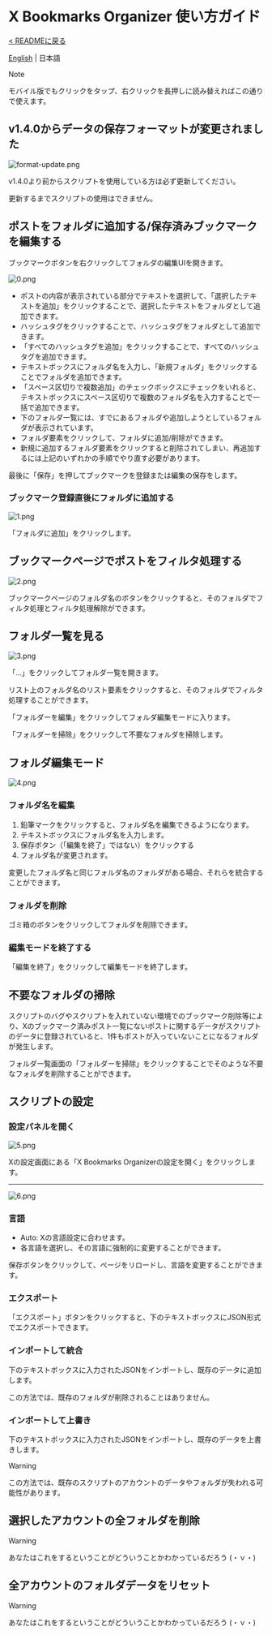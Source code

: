 # X Bookmarks Organizer 使い方ガイド

[< READMEに戻る](https://github.com/nashikinako/XBookmarksOrganizer/blob/main/README-ja.md)

[English](https://github.com/nashikinako/XBookmarksOrganizer/blob/main/usage.md) | 日本語

> [!NOTE]  
> モバイル版でもクリックをタップ、右クリックを長押しに読み替えればこの通りで使えます。

## v1.4.0からデータの保存フォーマットが変更されました

![format-update.png](https://raw.githubusercontent.com/nashikinako/XBookmarksOrganizer/main/usage-imgs/ja/format-update.png)

v1.4.0より前からスクリプトを使用している方は必ず更新してください。

更新するまでスクリプトの使用はできません。

## ポストをフォルダに追加する/保存済みブックマークを編集する

ブックマークボタンを右クリックしてフォルダの編集UIを開きます。

![0.png](https://raw.githubusercontent.com/nashikinako/XBookmarksOrganizer/main/usage-imgs/ja/0.png)

- ポストの内容が表示されている部分でテキストを選択して、「選択したテキストを追加」をクリックすることで、選択したテキストをフォルダとして追加できます。
- ハッシュタグをクリックすることで、ハッシュタグをフォルダとして追加できます。
- 「すべてのハッシュタグを追加」をクリックすることで、すべてのハッシュタグを追加できます。
- テキストボックスにフォルダ名を入力し、「新規フォルダ」をクリックすることでフォルダを追加できます。
- 「スペース区切りで複数追加」のチェックボックスにチェックをいれると、テキストボックスにスペース区切りで複数のフォルダ名を入力することで一括で追加できます。
- 下のフォルダ一覧には、すでにあるフォルダや追加しようとしているフォルダが表示されています。
- フォルダ要素をクリックして、フォルダに追加/削除ができます。
- 新規に追加するフォルダ要素をクリックすると削除されてしまい、再追加するには上記のいずれかの手順でやり直す必要があります。

最後に「保存」を押してブックマークを登録または編集の保存をします。

### ブックマーク登録直後にフォルダに追加する

![1.png](https://raw.githubusercontent.com/nashikinako/XBookmarksOrganizer/main/usage-imgs/ja/1.png)

「フォルダに追加」をクリックします。

## ブックマークページでポストをフィルタ処理する

![2.png](https://raw.githubusercontent.com/nashikinako/XBookmarksOrganizer/main/usage-imgs/ja/2.png)

ブックマークページのフォルダ名のボタンをクリックすると、そのフォルダでフィルタ処理とフィルタ処理解除ができます。

## フォルダ一覧を見る

![3.png](https://raw.githubusercontent.com/nashikinako/XBookmarksOrganizer/main/usage-imgs/ja/3.png)

「...」をクリックしてフォルダ一覧を開きます。

リスト上のフォルダ名のリスト要素をクリックすると、そのフォルダでフィルタ処理することができます。

「フォルダーを編集」をクリックしてフォルダ編集モードに入ります。

「フォルダーを掃除」をクリックして不要なフォルダを掃除します。

## フォルダ編集モード

![4.png](https://raw.githubusercontent.com/nashikinako/XBookmarksOrganizer/main/usage-imgs/ja/4.png)

### フォルダ名を編集

1. 鉛筆マークをクリックすると、フォルダ名を編集できるようになります。
2. テキストボックスにフォルダ名を入力します。
3. 保存ボタン（「編集を終了」ではない）をクリックする
4. フォルダ名が変更されます。

変更したフォルダ名と同じフォルダ名のフォルダがある場合、それらを統合することができます。

### フォルダを削除

ゴミ箱のボタンをクリックしてフォルダを削除できます。

### 編集モードを終了する

「編集を終了」をクリックして編集モードを終了します。

## 不要なフォルダの掃除

スクリプトのバグやスクリプトを入れていない環境でのブックマーク削除等により、Xのブックマーク済みポスト一覧にないポストに関するデータがスクリプトのデータに登録されていると、1件もポストが入っていないことになるフォルダが発生します。

フォルダ一覧画面の「フォルダーを掃除」をクリックすることでそのような不要なフォルダを削除することができます。

## スクリプトの設定

### 設定パネルを開く

![5.png](https://raw.githubusercontent.com/nashikinako/XBookmarksOrganizer/main/usage-imgs/ja/5.png)

Xの設定画面にある「X Bookmarks Organizerの設定を開く」をクリックします。

---

![6.png](https://raw.githubusercontent.com/nashikinako/XBookmarksOrganizer/main/usage-imgs/ja/6.png)

### 言語

- Auto: Xの言語設定に合わせます。
- 各言語を選択し、その言語に強制的に変更することができます。

保存ボタンをクリックして、ページをリロードし、言語を変更することができます。

### エクスポート

「エクスポート」ボタンをクリックすると、下のテキストボックスにJSON形式でエクスポートできます。

### インポートして統合

下のテキストボックスに入力されたJSONをインポートし、既存のデータに追加します。

この方法では、既存のフォルダが削除されることはありません。

### インポートして上書き

下のテキストボックスに入力されたJSONをインポートし、既存のデータを上書きします。

> [!WARNING]  
> この方法では、既存のスクリプトのアカウントのデータやフォルダが失われる可能性があります。

## 選択したアカウントの全フォルダを削除

> [!WARNING]  
> あなたはこれをするということがどういうことかわかっているだろう (・ｖ・)

## 全アカウントのフォルダデータをリセット

> [!WARNING]  
> あなたはこれをするということがどういうことかわかっているだろう (・ｖ・)

